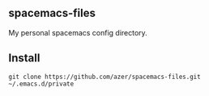 ## spacemacs-files

My personal spacemacs config directory.

## Install

```
git clone https://github.com/azer/spacemacs-files.git ~/.emacs.d/private
```

